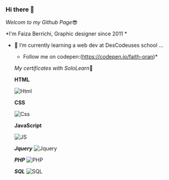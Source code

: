 ### Hi there 👋



*Welcom to my Github Page*:sunglasses:


*I'm Faiza Berrichi, Graphic designer since 2011  *


- 🌱 I’m currently learning a web dev at DesCodeuses school ...

  - Follow me on codepen:(https://codepen.io/faith-oran)*
  
  
   *My certificates with SoloLearn*:pushpin:
   
   
   
    **HTML**
   
   ![Html ](https://www.sololearn.com/Certificate/1014-18788942/jpg)
   
   
   
   
     **CSS**
     
     
   ![Css](https://www.sololearn.com/Certificate/1023-18788942/jpg)
   
   
    **JavaScript**
     
     
   ![JS](https://www.sololearn.com/certificates/course/en/18788942/1024/landscape/png)

    
    ***Jquery***
    ![Jquery](https://www.sololearn.com/Certificate/1082-18788942/jpg)
    
    
    ***PHP***
  ![PHP](https://www.sololearn.com/Certificate/1059-18788942/jpg)
  
  ***SQL***
   ![SQL](https://www.sololearn.com/certificates/course/en/18788942/1060/landscape/png)
